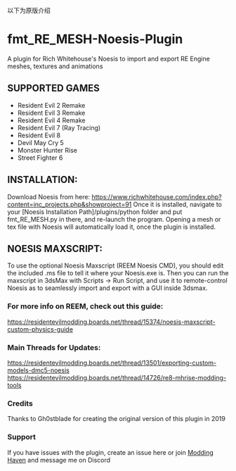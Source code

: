 以下为原版介绍
# fmt_RE_MESH-Noesis-Plugin
A plugin for Rich Whitehouse's Noesis to import and export RE Engine meshes, textures and animations
## SUPPORTED GAMES
- Resident Evil 2 Remake
- Resident Evil 3 Remake
- Resident Evil 4 Remake
- Resident Evil 7 (Ray Tracing)
- Resident Evil 8
- Devil May Cry 5
- Monster Hunter Rise
- Street Fighter 6
## INSTALLATION:
Download Noesis from here: https://www.richwhitehouse.com/index.php?content=inc_projects.php&showproject=91
Once it is installed, navigate to your [Noesis Installation Path]/plugins/python folder and put fmt_RE_MESH.py in there, and re-launch the program.
Opening a mesh or tex file with Noesis will automatically load it, once the plugin is installed. 
## NOESIS MAXSCRIPT:
To use the optional Noesis Maxscript (REEM Noesis CMD), you should edit the included .ms file to tell it where your Noesis.exe is. 
Then you can run the maxscript in 3dsMax with Scripts -> Run Script, and use it to remote-control Noesis as to seamlessly import and export with a GUI inside 3dsmax.
### For more info on REEM, check out this guide:
https://residentevilmodding.boards.net/thread/15374/noesis-maxscript-custom-physics-guide
### Main Threads for Updates:
https://residentevilmodding.boards.net/thread/13501/exporting-custom-models-dmc5-noesis
https://residentevilmodding.boards.net/thread/14726/re8-mhrise-modding-tools
### Credits
Thanks to Gh0stblade for creating the original version of this plugin in 2019
### Support
If you have issues with the plugin, create an issue here or join [Modding Haven](https://discord.gg/acCRqRyUB2) and message me on Discord
